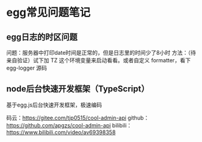 # egg常见问题笔记


## egg日志的时区问题
问题：服务器中打印date时间是正常的，但是日志里的时间少了8小时
方法：（待亲自验证）试下加 TZ 这个环境变量来启动看看。或者自定义 formatter，看下 egg-logger 源码


## node后台快速开发框架（TypeScript）

基于egg.js后台快速开发框架，极速编码

码云：https://gitee.com/tjp0515/cool-admin-api
github：https://github.com/apgzs/cool-admin-api
bilibili：https://www.bilibili.com/video/av69398358
